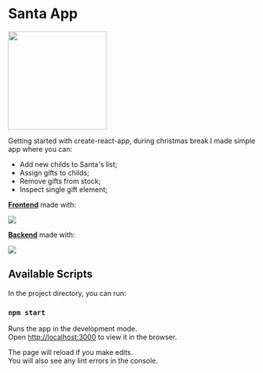 # Santa App
<img src="https://i.imgur.com/XxrCxxL.png" height='200'/>



Getting started with create-react-app, during christmas break I made simple app where you can:
* Add new childs to Santa's list;
* Assign gifts to childs;
* Remove gifts from stock;
* Inspect single gift element;

<a href="https://github.com/cymmGithub/SantaApp---FRONT"><strong>Frontend</strong></a> made with:
 
<img src="https://skillicons.dev/icons?i=ts,react,css" />

<a href="https://github.com/cymmGithub/SantaApp---BACK"><strong>Backend</strong></a> made with:

<img src="https://skillicons.dev/icons?i=ts,mysql,express" />

## Available Scripts

In the project directory, you can run:

### `npm start`

Runs the app in the development mode.\
Open [http://localhost:3000](http://localhost:3000) to view it in the browser.

The page will reload if you make edits.\
You will also see any lint errors in the console.

